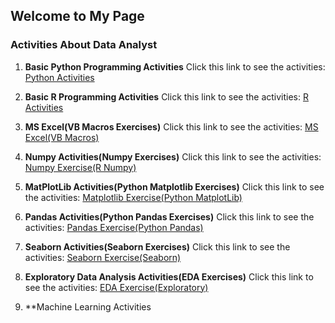## Welcome to My Page

### Activities About Data Analyst

1. **Basic Python Programming Activities** Click this link to see the activities: [Python Activities](https://github.com/Gemar30/Python_Activities)
  
2. **Basic R Programming Activities** Click this link to see the activities: [R Activities](https://github.com/Gemar30/R_Activities)

3. **MS Excel(VB Macros Exercises)** Click this link to see the activities: [MS Excel(VB Macros)](https://github.com/Gemar30/MS_Excel_Activities)

4. **Numpy Activities(Numpy Exercises)** Click this link to see the activities: [Numpy Exercise(R Numpy)](https://github.com/Gemar30/Numpy_Activities)

5. **MatPlotLib Activities(Python Matplotlib Exercises)** Click this link to see the activities: [Matplotlib Exercise(Python MatplotLib)](https://github.com/Gemar30/matPlotLobActivities)

6. **Pandas Activities(Python Pandas Exercises)** Click this link to see the activities: [Pandas Exercise(Python Pandas)](https://github.com/Gemar30/Pandas_Activities)

7. **Seaborn Activities(Seaborn Exercises)** Click this link to see the activities: [Seaborn Exercise(Seaborn)](https://github.com/Gemar30/Seaborn_Act)

8. **Exploratory Data Analysis Activities(EDA Exercises)** Click this link to see the activities: [EDA Exercise(Exploratory)](https://github.com/Gemar30/EDA_Activities)

9. **Machine Learning Activities










